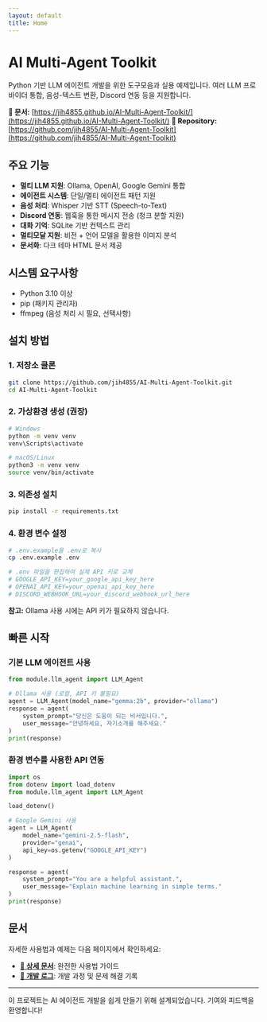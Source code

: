 ```yaml
---
layout: default
title: Home
---
```


# AI Multi-Agent Toolkit

Python 기반 LLM 에이전트 개발을 위한 도구모음과 실용 예제입니다. 여러 LLM 프로바이더 통합, 음성-텍스트 변환, Discord 연동 등을 지원합니다.

**📖 문서:** [https://jih4855.github.io/AI-Multi-Agent-Toolkit/](https://jih4855.github.io/AI-Multi-Agent-Toolkit/)
**📁 Repository:** [https://github.com/jih4855/AI-Multi-Agent-Toolkit](https://github.com/jih4855/AI-Multi-Agent-Toolkit)

## 주요 기능

- **멀티 LLM 지원**: Ollama, OpenAI, Google Gemini 통합
- **에이전트 시스템**: 단일/멀티 에이전트 패턴 지원
- **음성 처리**: Whisper 기반 STT (Speech-to-Text)
- **Discord 연동**: 웹훅을 통한 메시지 전송 (청크 분할 지원)
- **대화 기억**: SQLite 기반 컨텍스트 관리
- **멀티모달 지원**: 비전 + 언어 모델을 활용한 이미지 분석
- **문서화**: 다크 테마 HTML 문서 제공

## 시스템 요구사항

- Python 3.10 이상
- pip (패키지 관리자)
- ffmpeg (음성 처리 시 필요, 선택사항)

## 설치 방법

### 1. 저장소 클론
```bash
git clone https://github.com/jih4855/AI-Multi-Agent-Toolkit.git
cd AI-Multi-Agent-Toolkit
```

### 2. 가상환경 생성 (권장)
```bash
# Windows
python -m venv venv
venv\Scripts\activate

# macOS/Linux
python3 -m venv venv
source venv/bin/activate
```

### 3. 의존성 설치
```bash
pip install -r requirements.txt
```

### 4. 환경 변수 설정
```bash
# .env.example을 .env로 복사
cp .env.example .env

# .env 파일을 편집하여 실제 API 키로 교체
# GOOGLE_API_KEY=your_google_api_key_here
# OPENAI_API_KEY=your_openai_api_key_here
# DISCORD_WEBHOOK_URL=your_discord_webhook_url_here
```

**참고:** Ollama 사용 시에는 API 키가 필요하지 않습니다.

## 빠른 시작

### 기본 LLM 에이전트 사용

```python
from module.llm_agent import LLM_Agent

# Ollama 사용 (로컬, API 키 불필요)
agent = LLM_Agent(model_name="gemma:2b", provider="ollama")
response = agent(
    system_prompt="당신은 도움이 되는 비서입니다.",
    user_message="안녕하세요, 자기소개를 해주세요."
)
print(response)
```

### 환경 변수를 사용한 API 연동

```python
import os
from dotenv import load_dotenv
from module.llm_agent import LLM_Agent

load_dotenv()

# Google Gemini 사용
agent = LLM_Agent(
    model_name="gemini-2.5-flash",
    provider="genai",
    api_key=os.getenv("GOOGLE_API_KEY")
)

response = agent(
    system_prompt="You are a helpful assistant.",
    user_message="Explain machine learning in simple terms."
)
print(response)
```

## 문서

자세한 사용법과 예제는 다음 페이지에서 확인하세요:

- **[📖 상세 문서](docs/)**: 완전한 사용법 가이드
- **[🔧 개발 로그](dev-log/)**: 개발 과정 및 문제 해결 기록

---

이 프로젝트는 AI 에이전트 개발을 쉽게 만들기 위해 설계되었습니다. 기여와 피드백을 환영합니다!